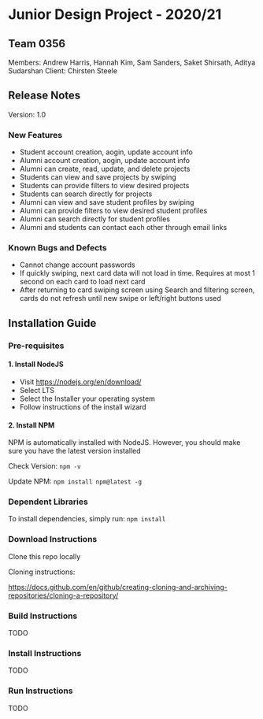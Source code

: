 # Junior Design Project - 2020/21 
 
## Team 0356

Members: Andrew Harris, Hannah Kim, Sam Sanders, Saket Shirsath, Aditya Sudarshan
Client: Chirsten Steele

## Release Notes
Version: 1.0

### New Features
- Student account creation, aogin, update account info
- Alumni account creation, aogin, update account info
- Alumni can create, read, update, and delete projects
- Students can view and save projects by swiping
- Students can provide filters to view desired projects
- Students can search directly for projects
- Alumni can view and save student profiles by swiping
- Alumni can provide filters to view desired student profiles
- Alumni can search directly for student profiles
- Alumni and students can contact each other through email links

### Known Bugs and Defects
- Cannot change account passwords
- If quickly swiping, next card data will not load in time. Requires at most 1 second on each card to load next card
- After returning to card swiping screen using Search and filtering screen, cards do not refresh until new swipe or left/right buttons used


## Installation Guide

### Pre-requisites
#### 1. Install NodeJS
- Visit https://nodejs.org/en/download/
- Select LTS
- Select the Installer your operating system
- Follow instructions of the install wizard
#### 2. Install NPM
NPM is automatically installed with NodeJS. However, you should make sure you have the latest version installed

Check Version: ```npm -v```

Update NPM: ```npm install npm@latest -g```

### Dependent Libraries
To install dependencies, simply run:
```npm install```

### Download Instructions
Clone this repo locally

Cloning instructions:

https://docs.github.com/en/github/creating-cloning-and-archiving-repositories/cloning-a-repository/


### Build Instructions
TODO

### Install Instructions
TODO

### Run Instructions
TODO


